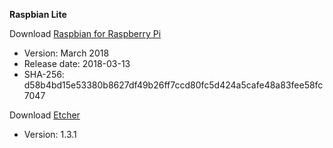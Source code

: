 **Raspbian Lite**

Download [Raspbian for Raspberry Pi](https://www.raspberrypi.org/downloads/raspbian/)
* Version: March 2018
* Release date: 2018-03-13
* SHA-256: d58b4bd15e53380b8627df49b26ff7ccd80fc5d424a5cafe48a83fee58fc7047

Download [Etcher](https:/etcher.io/)
* Version: 1.3.1
